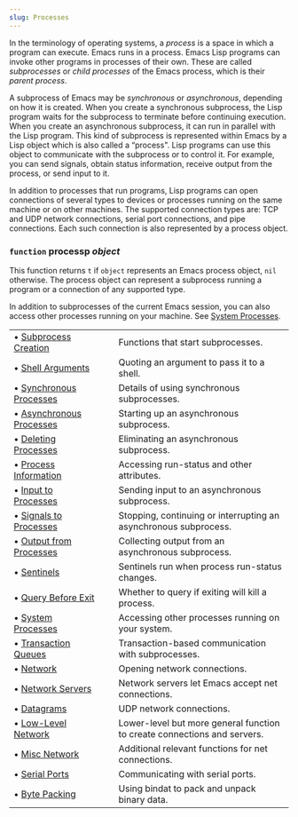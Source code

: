 ```yaml
---
slug: Processes
---
```


In the terminology of operating systems, a *process* is a space in which a program can execute. Emacs runs in a process. Emacs Lisp programs can invoke other programs in processes of their own. These are called *subprocesses* or *child processes* of the Emacs process, which is their *parent process*.

A subprocess of Emacs may be *synchronous* or *asynchronous*, depending on how it is created. When you create a synchronous subprocess, the Lisp program waits for the subprocess to terminate before continuing execution. When you create an asynchronous subprocess, it can run in parallel with the Lisp program. This kind of subprocess is represented within Emacs by a Lisp object which is also called a “process". Lisp programs can use this object to communicate with the subprocess or to control it. For example, you can send signals, obtain status information, receive output from the process, or send input to it.

In addition to processes that run programs, Lisp programs can open connections of several types to devices or processes running on the same machine or on other machines. The supported connection types are: TCP and UDP network connections, serial port connections, and pipe connections. Each such connection is also represented by a process object.

### <span className="tag function">`function`</span> **processp** *object*

This function returns `t` if `object` represents an Emacs process object, `nil` otherwise. The process object can represent a subprocess running a program or a connection of any supported type.

In addition to subprocesses of the current Emacs session, you can also access other processes running on your machine. See [System Processes](/docs/elisp/System-Processes).

|                                                                |    |                                                                          |
| :------------------------------------------------------------- | -- | :----------------------------------------------------------------------- |
| • [Subprocess Creation](/docs/elisp/Subprocess-Creation)       |    | Functions that start subprocesses.                                       |
| • [Shell Arguments](/docs/elisp/Shell-Arguments)               |    | Quoting an argument to pass it to a shell.                               |
| • [Synchronous Processes](/docs/elisp/Synchronous-Processes)   |    | Details of using synchronous subprocesses.                               |
| • [Asynchronous Processes](/docs/elisp/Asynchronous-Processes) |    | Starting up an asynchronous subprocess.                                  |
| • [Deleting Processes](/docs/elisp/Deleting-Processes)         |    | Eliminating an asynchronous subprocess.                                  |
| • [Process Information](/docs/elisp/Process-Information)       |    | Accessing run-status and other attributes.                               |
| • [Input to Processes](/docs/elisp/Input-to-Processes)         |    | Sending input to an asynchronous subprocess.                             |
| • [Signals to Processes](/docs/elisp/Signals-to-Processes)     |    | Stopping, continuing or interrupting an asynchronous subprocess.         |
| • [Output from Processes](/docs/elisp/Output-from-Processes)   |    | Collecting output from an asynchronous subprocess.                       |
| • [Sentinels](/docs/elisp/Sentinels)                           |    | Sentinels run when process run-status changes.                           |
| • [Query Before Exit](/docs/elisp/Query-Before-Exit)           |    | Whether to query if exiting will kill a process.                         |
| • [System Processes](/docs/elisp/System-Processes)             |    | Accessing other processes running on your system.                        |
| • [Transaction Queues](/docs/elisp/Transaction-Queues)         |    | Transaction-based communication with subprocesses.                       |
| • [Network](/docs/elisp/Network)                               |    | Opening network connections.                                             |
| • [Network Servers](/docs/elisp/Network-Servers)               |    | Network servers let Emacs accept net connections.                        |
| • [Datagrams](/docs/elisp/Datagrams)                           |    | UDP network connections.                                                 |
| • [Low-Level Network](/docs/elisp/Low_002dLevel-Network)       |    | Lower-level but more general function to create connections and servers. |
| • [Misc Network](/docs/elisp/Misc-Network)                     |    | Additional relevant functions for net connections.                       |
| • [Serial Ports](/docs/elisp/Serial-Ports)                     |    | Communicating with serial ports.                                         |
| • [Byte Packing](/docs/elisp/Byte-Packing)                     |    | Using bindat to pack and unpack binary data.                             |
